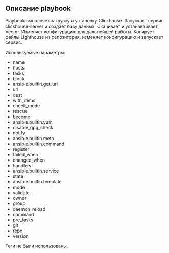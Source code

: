 ## Описание playbook

Playbook выполняет загрузку и установку Clickhouse. Запускает сервис clickhouse-server и создает базу данных.
Скачивает и устанавливает Vector. Изменяет конфигурацию для дальнейшей работы.
Копирует файлы Lighthouse из репозитория, изменяет конфигурацию и запускает сервис.

Используемые параметры:

- name
- hosts
- tasks
- block
- ansible.builtin.get_url
- url
- dest
- with_items
- check_mode
- rescue
- become
- ansible.builtin.yum
- disable_gpg_check
- notify
- ansible.builtin.meta
- ansible.builtin.command
- register
- failed_when
- changed_when
- handlers
- ansible.builtin.service
- state
- ansible.builtin.template
- mode
- validate
- owner
- group
- daemon_reload
- command
- pre_tasks
- git
- repo
- version

Теги не были использованы.

